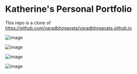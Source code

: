 # Katherine's Personal Portfolio 
This repo is a clone of https://github.com/varadbhogayata/varadbhogayata.github.io 

![image](https://github.com/user-attachments/assets/3a3f53e3-52ff-4843-a9a1-a2b6519d3e1c)


![image](https://github.com/user-attachments/assets/fcb62fb7-3913-4882-a588-02115bf22cbd)


![image](https://github.com/user-attachments/assets/b35f8b74-ac6d-4031-af50-b59e5fb4d9bc)

![image](https://github.com/user-attachments/assets/cfd3cef1-9768-41a4-b3f6-15fd56d58828)

